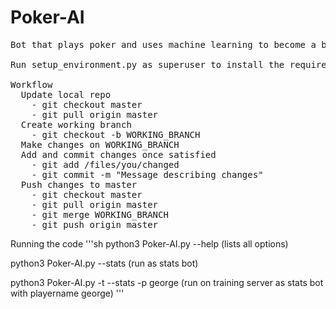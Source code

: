 # Poker-AI
<pre>
Bot that plays poker and uses machine learning to become a better player (hopefully)

Run setup_environment.py as superuser to install the required modules!

Workflow
  Update local repo
    - git checkout master
    - git pull origin master
  Create working branch
    - git checkout -b WORKING_BRANCH
  Make changes on WORKING_BRANCH
  Add and commit changes once satisfied
    - git add /files/you/changed
    - git commit -m "Message describing changes"
  Push changes to master
    - git checkout master
    - git pull origin master
    - git merge WORKING_BRANCH
    - git push origin master
</pre>
Running the code
'''sh
python3 Poker-AI.py --help
(lists all options)

python3 Poker-AI.py --stats
(run as stats bot)

python3 Poker-AI.py -t --stats -p george
(run on training server as stats bot with playername george)
'''
